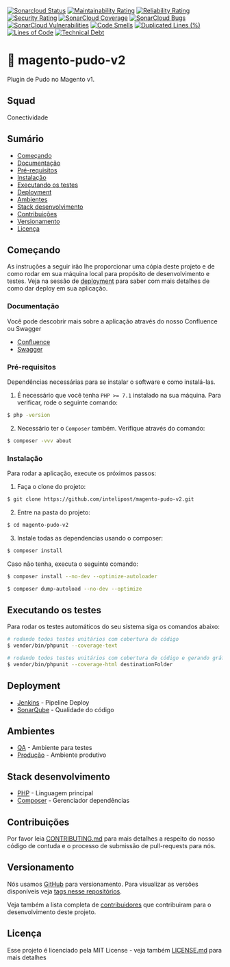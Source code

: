 [![Sonarcloud Status](https://sonar.internal.intelipost.com.br/api/project_badges/measure?project=magento-pudo-v2&metric=alert_status)](https://sonar.internal.intelipost.com.br/dashboard?id=magento-pudo-v2)
[![Maintainability Rating](http://sonar.internal.intelipost.com.br/api/project_badges/measure?project=magento-pudo-v2&metric=sqale_rating)](http://sonar.internal.intelipost.com.br/dashboard?id=magento-pudo-v2)
[![Reliability Rating](http://sonar.internal.intelipost.com.br/api/project_badges/measure?project=magento-pudo-v2&metric=reliability_rating)](http://sonar.internal.intelipost.com.br/dashboard?id=magento-pudo-v2)
[![Security Rating](http://sonar.internal.intelipost.com.br/api/project_badges/measure?project=magento-pudo-v2&metric=security_rating)](http://sonar.internal.intelipost.com.br/dashboard?id=magento-pudo-v2)
[![SonarCloud Coverage](http://sonar.internal.intelipost.com.br/api/project_badges/measure?project=magento-pudo-v2&metric=coverage)](http://sonar.internal.intelipost.com.br/component_measures/metric/coverage/list?id=magento-pudo-v2)
[![SonarCloud Bugs](http://sonar.internal.intelipost.com.br/api/project_badges/measure?project=magento-pudo-v2&metric=bugs)](http://sonar.internal.intelipost.com.br/component_measures/metric/reliability_rating/list?id=magento-pudo-v2)
[![SonarCloud Vulnerabilities](http://sonar.internal.intelipost.com.br/api/project_badges/measure?project=magento-pudo-v2&metric=vulnerabilities)](http://sonar.internal.intelipost.com.br/component_measures/metric/security_rating/list?id=magento-pudo-v2)
[![Code Smells](http://sonar.internal.intelipost.com.br/api/project_badges/measure?project=magento-pudo-v2&metric=code_smells)](http://sonar.internal.intelipost.com.br/dashboard?id=magento-pudo-v2)
[![Duplicated Lines (%)](http://sonar.internal.intelipost.com.br/api/project_badges/measure?project=magento-pudo-v2&metric=duplicated_lines_density)](http://sonar.internal.intelipost.com.br/dashboard?id=magento-pudo-v2)
[![Lines of Code](http://sonar.internal.intelipost.com.br/api/project_badges/measure?project=magento-pudo-v2&metric=ncloc)](http://sonar.internal.intelipost.com.br/dashboard?id=magento-pudo-v2)
[![Technical Debt](http://sonar.internal.intelipost.com.br/api/project_badges/measure?project=magento-pudo-v2&metric=sqale_index)](http://sonar.internal.intelipost.com.br/dashboard?id=magento-pudo-v2)

# :rocket: magento-pudo-v2

Plugin de Pudo no Magento v1.

## Squad
Conectividade

## Sumário

* [Começando](#Começando)
* [Documentação](#Documentação)
* [Pré-requisitos](#Pré-requisitos)
* [Instalação](#Instalação)
* [Executando os testes](#Executando-os-testes)
* [Deployment](#Deployment)
* [Ambientes](#Ambientes)
* [Stack desenvolvimento](#Stack-desenvolvimento)
* [Contribuições](#Contribuições)
* [Versionamento](#Versionamento)
* [Licença](#Licença)

## Começando

As instruções a seguir irão lhe proporcionar uma cópia deste projeto e de como rodar em sua máquina local para propósito de desenvolvimento e testes. Veja na sessão de [deployment](#Deployment) para saber com mais detalhes de como dar deploy em sua aplicação.

### Documentação

Você pode descobrir mais sobre a aplicação através do nosso Confluence ou Swagger
* [Confluence](https://esprinter.atlassian.net/wiki/spaces/IN/pages/7957610720/Notification+Conversor)
* [Swagger]()

### Pré-requisitos

Dependências necessárias para se instalar o software e como instalá-las.

1. É necessário que você tenha `PHP >= 7.1` instalado na sua máquina. Para verificar, rode o seguinte comando:

```bash
$ php -version
```

2. Necessário ter o `Composer` também. Verifique através do comando:

```bash
$ composer -vvv about

```

### Instalação

Para rodar a aplicação, execute os próximos passos:

1. Faça o clone do projeto:

```bash
$ git clone https://github.com/intelipost/magento-pudo-v2.git
```

2. Entre na pasta do projeto:

```bash
$ cd magento-pudo-v2
```

3. Instale todas as dependencias usando o composer:

```bash
$ composer install
```

Caso não tenha, executa o seguinte comando:

```bash
$ composer install --no-dev --optimize-autoloader
```

```bash
$ composer dump-autoload --no-dev --optimize
```

## Executando os testes

Para rodar os testes automáticos do seu sistema siga os comandos abaixo:

```bash
# rodando todos testes unitários com cobertura de código
$ vendor/bin/phpunit --coverage-text

# rodando todos testes unitários com cobertura de código e gerando gráficos
$ vendor/bin/phpunit --coverage-html destinationFolder
````

## Deployment

* [Jenkins](https://builds.intelipost.com.br/job/magento-pudo-v2) - Pipeline Deploy
* [SonarQube](http://sonar.internal.intelipost.com.br/dashboard?id=magento-pudo-v2) - Qualidade do código

## Ambientes

* [QA]() - Ambiente para testes
* [Produção]() - Ambiente produtivo

## Stack desenvolvimento

* [PHP](https://www.php.net/) - Linguagem principal
* [Composer](https://getcomposer.org/) - Gerenciador dependências

## Contribuições

Por favor leia [CONTRIBUTING.md](CONTRIBUTING.md) para mais detalhes a respeito do nosso código de contuda e o processo de submissão de pull-requests para nós.

## Versionamento

Nós usamos [GitHub](https://github.com/) para versionamento. Para visualizar as versões disponíveis veja [tags nesse repositórios](https://github.com/your/project/tags).

Veja também a lista completa de [contribuidores](https://github.com/your/project/contributors) que contribuiram para o desenvolvimento deste projeto.

## Licença

Esse projeto é licenciado pela MIT License - veja também [LICENSE.md](LICENSE.md) para mais detalhes



